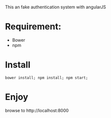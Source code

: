 This an fake authentication system with angularJS

# Requirement:
- Bower
- npm

# Install
```
bower install; npm install; npm start;
```

# Enjoy
browse to http://localhost:8000
